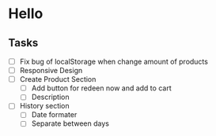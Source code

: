 # Hello
## Tasks

- [ ] Fix bug of localStorage when change amount of products
- [ ] Responsive Design
- [ ] Create Product Section 
  - [ ] Add button for redeen now and add to cart
  - [ ] Description
- [ ] History section 
  - [ ] Date formater
  - [ ] Separate between days 